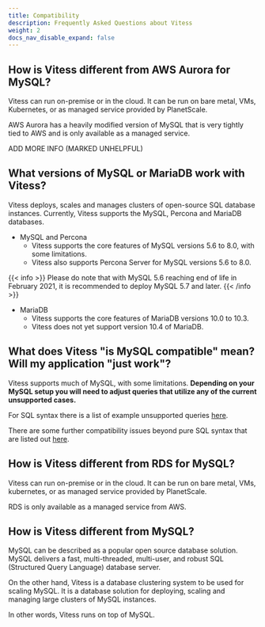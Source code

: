 ```yaml
---
title: Compatibility
description: Frequently Asked Questions about Vitess
weight: 2
docs_nav_disable_expand: false
---
```


## How is Vitess different from AWS Aurora for MySQL?

Vitess can run on-premise or in the cloud. It can be run on bare metal, VMs, Kubernetes, or as managed service provided by PlanetScale. 

AWS Aurora has a heavily modified version of MySQL that is very tightly tied to AWS and is only available as a managed service.

ADD MORE INFO (MARKED UNHELPFUL)

## What versions of MySQL or MariaDB work with Vitess?

Vitess deploys, scales and manages clusters of open-source SQL database instances. Currently, Vitess supports the MySQL, Percona and MariaDB databases.

* MySQL and Percona
	* Vitess supports the core features of MySQL versions 5.6 to 8.0, with some limitations. 
	* Vitess also supports Percona Server for MySQL versions 5.6 to 8.0.

{{< info >}}
Please do note that with MySQL 5.6 reaching end of life in February 2021, it is recommended to deploy MySQL 5.7 and later.
{{< /info >}}

* MariaDB
	* Vitess supports the core features of MariaDB versions 10.0 to 10.3. 
	* Vitess does not yet support version 10.4 of MariaDB.

## What does Vitess "is MySQL compatible" mean? Will my application "just work"?

Vitess supports much of MySQL, with some limitations. **Depending on your MySQL setup you will need to adjust queries that utilize any of the current unsupported cases.**

For SQL syntax there is a list of example unsupported queries [here](https://github.com/vitessio/vitess/blob/master/go/vt/vtgate/planbuilder/testdata/unsupported_cases.txt). 

There are some further compatibility issues beyond pure SQL syntax that are listed out [here](https://vitess.io/docs/reference/mysql-compatibility/).

## How is Vitess different from RDS for MySQL?

Vitess can run on-premise or in the cloud. It can be run on bare metal, VMs, kubernetes, or as managed service provided by PlanetScale. 

RDS is only available as a managed service from AWS.

## How is Vitess different from MySQL?

MySQL can be described as a popular open source database solution. MySQL delivers a fast, multi-threaded, multi-user, and robust SQL (Structured Query Language) database server. 

On the other hand, Vitess is a database clustering system to be used for scaling MySQL. It is a database solution for deploying, scaling and managing large clusters of MySQL instances. 

In other words, Vitess runs on top of MySQL. 